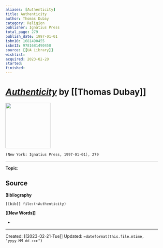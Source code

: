 ```yaml
---
aliases: [Authenticity]
title: Authenticity
author: Thomas Dubay
category: Religion
publisher: Ignatius Press
total_page: 279
publish_date: 1997-01-01
isbn10: 1681490455
isbn13: 9781681490458
source: [[UA Library]]
wishlist: 
acquired: 2023-02-20
started: 
finished: 
---
```

# *[Authenticity]()* by [[Thomas Dubay]]

<img src="http://books.google.com/books/content?id=ZINHDwAAQBAJ&printsec=frontcover&img=1&zoom=1&edge=curl&source=gbs_api" width=150>

`(New York: Ignatius Press, 1997-01-01), 279`



--- 
**Topic**: 

**Source**
- 

**Bibliography**

```query
[[bib]] file:(~Authenticity)
```
 

**[[New Words]]**

- 

---
Created: [[2023-02-21-Tue]]
Updated: `=dateformat(this.file.mtime, "yyyy-MM-dd-ccc")`
